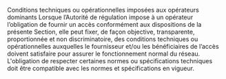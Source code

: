 Conditions techniques ou opérationnelles imposées aux opérateurs dominants
Lorsque l’Autorité de régulation impose à un opérateur l’obligation de fournir un accès conformément aux dispositions de la présente Section, elle peut fixer, de façon objective, transparente, proportionnée et non discriminatoire, des conditions techniques ou opérationnelles auxquelles le fournisseur et/ou les bénéficiaires de l’accès doivent satisfaire pour assurer le fonctionnement normal du réseau. L'obligation de respecter certaines normes ou spécifications techniques doit être compatible avec les normes et spécifications en vigueur.